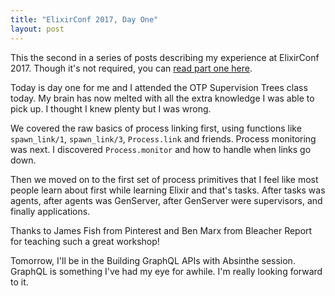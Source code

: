 ```yaml
---
title: "ElixirConf 2017, Day One"
layout: post
---
```


This the second in a series of posts describing my experience
at ElixirConf 2017. Though it's not required, you can [read part one here](/2017/09/04/elixirconf-day-zero.html).

Today is day one for me and I attended the OTP Supervision Trees class today.
My brain has now melted with all the extra knowledge I was able to pick up. I
thought I knew plenty but I was wrong.

We covered the raw basics of process linking first, using functions like
`spawn_link/1`, `spawn_link/3`, `Process.link` and friends. Process monitoring was
next. I discovered `Process.monitor` and how to handle when links go
down.

Then we moved on to the first set of process primitives that I feel like most
people learn about first while learning Elixir and that's tasks. After tasks
was agents, after agents was GenServer, after GenServer were supervisors, and
finally applications.

Thanks to James Fish from Pinterest and Ben Marx from Bleacher Report for
teaching such a great workshop!

Tomorrow, I'll be in the Building GraphQL APIs with Absinthe session. GraphQL
is something I've had my eye for awhile. I'm really looking forward to it.

